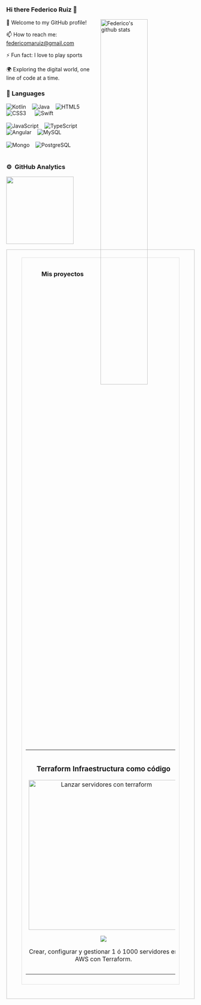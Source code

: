 ### Hi there Federico Ruiz 👋

<img width="50%" align="right" alt="Federico's github stats" src="https://media.tenor.com/-SV9TjUGabMAAAAC/hacker-python.gif" />

🚀 Welcome to my GitHub profile!

📫 How to reach me: federicomaruiz@gmail.com

⚡ Fun fact: I love to play sports

🌍 Exploring the digital world, one line of code at a time.

### 🔭 Languages  

![Kotlin](https://img.shields.io/badge/kotlin-%230095D5.svg?style=for-the-badge&logo=kotlin&logoColor=white)&nbsp;&nbsp;&nbsp;
![Java](https://img.shields.io/badge/java-%23ED8B00.svg?style=for-the-badge&logo=java&logoColor=white)&nbsp;&nbsp;&nbsp;
![HTML5](https://img.shields.io/badge/html5-%23E34F26.svg?style=for-the-badge&logo=html5&logoColor=white) &nbsp;&nbsp;&nbsp;
![CSS3](https://img.shields.io/badge/css3-%231572B6.svg?style=for-the-badge&logo=css3&logoColor=white)&nbsp;&nbsp;&nbsp;&nbsp;&nbsp;
![Swift](https://img.shields.io/badge/Swift-FA7343?style=for-the-badge&logo=swift&logoColor=white)
<br/><br/>
![JavaScript](https://img.shields.io/badge/javascript-%23323330.svg?style=for-the-badge&logo=javascript&logoColor=%23F7DF1E)&nbsp;&nbsp;&nbsp;
![TypeScript](https://img.shields.io/badge/typescript-%2300f.svg?style=for-the-badge&logo=typescript&logoColor=white)&nbsp;&nbsp;&nbsp;
![Angular](https://img.shields.io/badge/Angular-20232A?style=for-the-badge&logo=angular&logoColor=FF0000)&nbsp;&nbsp;&nbsp;
![MySQL](https://img.shields.io/badge/mysql-%2300f.svg?style=for-the-badge&logo=mysql&logoColor=white)&nbsp;&nbsp;&nbsp;
<br/><br/>
![Mongo](https://img.shields.io/badge/MongoDB-4EA94B?style=for-the-badge&logo=mongodb&logoColor=white)&nbsp;&nbsp;&nbsp;
![PostgreSQL](https://img.shields.io/badge/postgreSQL-skyblue.svg?style=for-the-badge&logo=postgreSQL&logoColor=black)&nbsp;&nbsp;&nbsp;
 &nbsp;&nbsp;&nbsp;
<br/>
<br/>

### ⚙️ &nbsp;GitHub Analytics

<p align="left">
<a href="https://github.com/federicomaruiz">
  <img height="180em" src="https://github-readme-stats-eight-theta.vercel.app/api/top-langs/?username=federicomaruiz&layout=compact&langs_count=6&theme=algolia"/>
</a>
</p>

<div align="center" style="border: 2px solid #ddd; padding: 20px; max-width: 600px; margin: auto;">

<div style="border: 1px solid #ddd; padding: 10px; max-width: 400px;">

###  Mis proyectos  

<table>
<tr>
<td width="50%">
<h3 align="center">Terraform Infraestructura como código</h3>
<div align="center">
<a href="https://github.com/federicomaruiz/Terraform-Infraestructura.git" target="_blank"><img src="https://decidesoluciones.es/wp-content/uploads/2022/01/Terraform-3000x1500.png" width="400" alt="Lanzar servidores con terraform"></a>
<p>
<a href="https://github.com/federicomaruiz/Terraform-Infraestructura.git" target="_blank">
<img src="https://img.shields.io/badge/CÓDIGO-ff9?style=for-the-badge&logo=github&logoColor=black">
</a>
</p>
<p>Crear, configurar y gestionar 1 ó 1000 servidores en AWS con Terraform.</p>
</div>
                                                                                      
</td>

<td width="50%">
               <br>
<h3 align="center">Guardian Alert</h3>
<div align="center">                                       
<a href="https://github.com/federicomaruiz/GuardianAlert" target="_blank"><img src="https://i.ibb.co/3sX085V/Screenshot-2024-11-15-at-13-58-35.png" width="400" heigth="400" alt="App de alertas"></a>
<br>
<p>
<a href="https://github.com/federicomaruiz/GuardianAlert" target="_blank">
<img src="https://img.shields.io/badge/C%C3%93DIGO-80ffaa?style=for-the-badge&logo=github&logoColor=black">
</a>
</p>
</p>Aplicación de seguridad, tecnologia empleada JetpackCompose</p>
</div>                                                             
</table>                                                                                 
</div>
<br>
<!--
<table>
<tr>
<td width="50%">
<h3 align="center">Curso Android Intermedio</h3>
<div align="center">
<a href="https://github.com/ArisGuimera/Android-Expert-Intermedio" target="_blank"><img src="https://i.imgur.com/V48W0sU.jpg" width="400" alt="Curso intermedio Android"></a>
<p>
<a href="https://github.com/ArisGuimera/Android-Expert-Intermedio" target="_blank">
<img src="https://img.shields.io/badge/CÓDIGO-ff9?style=for-the-badge&logo=github&logoColor=black">
</a>
<a href="https://youtu.be/UaR7GSNACsM" target="_blank">
<img src="https://img.shields.io/badge/-Youtube-green?style=for-the-badge&color=fbfc40">
</a>
</p>
<p>Aprende a programar aplicaciones <strong>Android con Kotlin nivel intermedio</strong> - En este curso nos centraremos en las <strong>buenas prácticas, arquitectura y testing</strong>. Curso <strong>GRATUITO de 8 horas</strong> con todo el código disponible para descargar.</p>
</div>
  <!--                                                                                    
</td>       
<!--
<td width="50%">
<h3 align="center">Curso Kotlin Multiplatform</h3>
<div align="center">
<a href="https://github.com/ArisGuimera/Curso-Kotlin-Multiplatform" target="_blank"><img src="https://i.imgur.com/nDDp1Ra.jpg" width="400" alt="Curso Kotlin Multiplatform"></a>
<p>
<a href="https://github.com/ArisGuimera/Curso-Kotlin-Multiplatform" target="_blank">
<img src="https://img.shields.io/badge/C%C3%93DIGO-cfaae0?style=for-the-badge&logo=github&logoColor=black">
</a>
<a href="https://youtube.com/playlist?list=PL8ie04dqq7_NUvBcMMosVRAbqZDWmRzX3&si=FdS-Z07ZFAUjDHAE" target="_blank">
<img src="https://img.shields.io/badge/-Youtube-green?style=for-the-badge&color=ff00f4">
</a>
</p>
<p>Aprende a programar aplicaciones <strong>multiplataform con Kotlin y Jetpack Compose</strong> - En este curso nos centraremos en dominar Kotlin Multiplatform <strong>desde cero</strong>. Curso <strong>GRATUITO</strong> (en desarrollo) con todo el código disponible para descargar.</p>
</div>
                                                                         
</td>  
</table>  

<!--
**federicomaruiz/federicomaruiz** is a ✨ _special_ ✨ repository because its `README.md` (this file) appears on your GitHub profile.

-->
